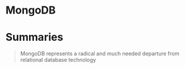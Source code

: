 # MongoDB

# Summaries

> MongoDB represents a radical and much needed departure from relational database technology
